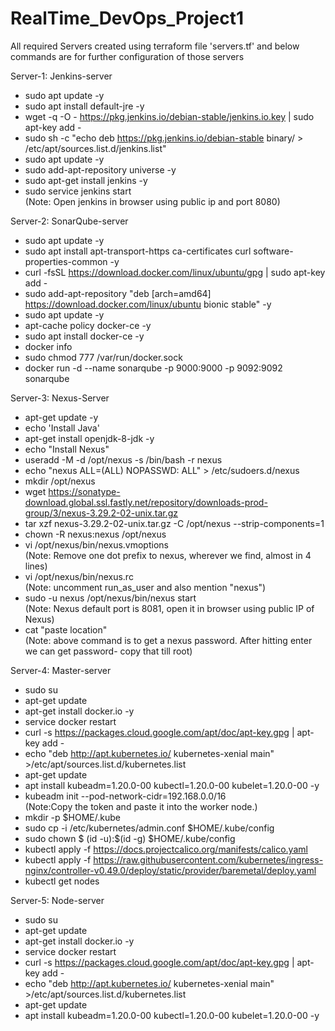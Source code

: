 # RealTime_DevOps_Project1
All required Servers created using terraform file 'servers.tf' and below commands are for further configuration of those servers

Server-1: Jenkins-server
- sudo apt update -y
- sudo apt install default-jre -y
- wget -q -O - https://pkg.jenkins.io/debian-stable/jenkins.io.key | sudo apt-key add -
- sudo sh -c "echo deb https://pkg.jenkins.io/debian-stable binary/ > /etc/apt/sources.list.d/jenkins.list"
- sudo apt update -y
- sudo add-apt-repository universe -y
- sudo apt-get install jenkins -y
- sudo service jenkins start \
(Note: Open jenkins in browser using public ip and port 8080)

Server-2: SonarQube-server
- sudo apt update -y
- sudo apt install apt-transport-https ca-certificates curl software-properties-common -y
- curl -fsSL https://download.docker.com/linux/ubuntu/gpg | sudo apt-key add -
- sudo add-apt-repository "deb [arch=amd64] https://download.docker.com/linux/ubuntu bionic stable" -y
- sudo apt update -y
- apt-cache policy docker-ce -y
- sudo apt install docker-ce -y
- docker info
- sudo chmod 777 /var/run/docker.sock
- docker run -d --name sonarqube -p 9000:9000 -p 9092:9092 sonarqube

Server-3: Nexus-Server 
- apt-get update -y
- echo 'Install Java'
- apt-get install openjdk-8-jdk -y
- echo "Install Nexus"
- useradd -M -d /opt/nexus -s /bin/bash -r nexus
- echo "nexus ALL=(ALL) NOPASSWD: ALL" > /etc/sudoers.d/nexus
- mkdir /opt/nexus
- wget https://sonatype-download.global.ssl.fastly.net/repository/downloads-prod-group/3/nexus-3.29.2-02-unix.tar.gz
- tar xzf nexus-3.29.2-02-unix.tar.gz -C /opt/nexus --strip-components=1
- chown -R nexus:nexus /opt/nexus
- vi /opt/nexus/bin/nexus.vmoptions \
(Note: Remove one dot prefix to nexus, wherever we find, almost in 4 lines)
- vi /opt/nexus/bin/nexus.rc \
(Note: uncomment run_as_user and also mention "nexus")
- sudo -u nexus /opt/nexus/bin/nexus start \
(Note: Nexus default port is 8081, open it in browser using public IP of Nexus)
- cat "paste location" \
(Note: above command is to get a nexus password. After hitting enter we can get password- copy that till root)

Server-4: Master-server
- sudo su
- apt-get update
- apt-get install docker.io -y
- service docker restart
- curl -s https://packages.cloud.google.com/apt/doc/apt-key.gpg | apt-key add -
- echo "deb http://apt.kubernetes.io/ kubernetes-xenial main" >/etc/apt/sources.list.d/kubernetes.list
- apt-get update
- apt install kubeadm=1.20.0-00 kubectl=1.20.0-00 kubelet=1.20.0-00 -y
- kubeadm init --pod-network-cidr=192.168.0.0/16 \
 (Note:Copy the token and paste it into the worker node.)
- mkdir -p $HOME/.kube
- sudo cp -i /etc/kubernetes/admin.conf $HOME/.kube/config
- sudo chown $ (id -u):$(id -g) $HOME/.kube/config
- kubectl apply -f https://docs.projectcalico.org/manifests/calico.yaml
- kubectl apply -f https://raw.githubusercontent.com/kubernetes/ingress-nginx/controller-v0.49.0/deploy/static/provider/baremetal/deploy.yaml
- kubectl get nodes

Server-5: Node-server
- sudo su
- apt-get update
- apt-get install docker.io -y
- service docker restart
- curl -s https://packages.cloud.google.com/apt/doc/apt-key.gpg | apt-key add -
- echo "deb http://apt.kubernetes.io/ kubernetes-xenial main" >/etc/apt/sources.list.d/kubernetes.list
- apt-get update
- apt install kubeadm=1.20.0-00 kubectl=1.20.0-00 kubelet=1.20.0-00 -y

